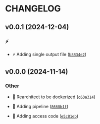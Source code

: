 # CHANGELOG

## v0.0.1 (2024-12-04)

### :zap:

* :zap: Adding single output file ([`b8834e2`](https://github.com/Westfall-io/python-access-model/commit/b8834e2e5e9c6af178ec131538e2dd7fdaf24b78))

## v0.0.0 (2024-11-14)

### Other

* :art: Rearchitect to be dockerized ([`c63a314`](https://github.com/Westfall-io/python-access-model/commit/c63a314c67d627d1cdc539ace3e2e0c7041b327b))

* :construction_worker: Adding pipeline ([`8668b1f`](https://github.com/Westfall-io/python-access-model/commit/8668b1f1edb2fc2700bb4370a66a5560dc549be6))

* :tada: Adding access code ([`e5c81eb`](https://github.com/Westfall-io/python-access-model/commit/e5c81eb073feafbe666fa7244c52413ab079070b))
